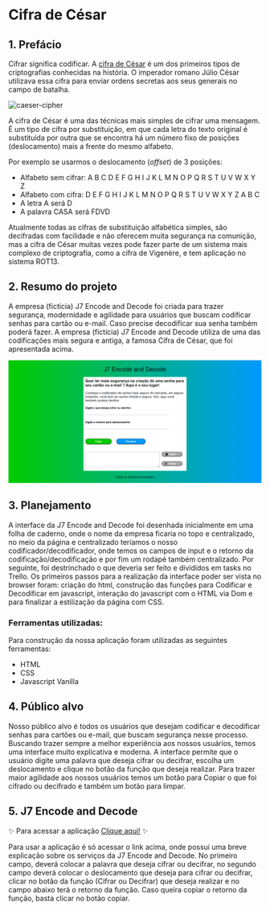 # Cifra de César

## 1. Prefácio

Cifrar significa codificar. A [cifra de César](https://pt.wikipedia.org/wiki/Cifra_de_C%C3%A9sar) é um dos primeiros
tipos de criptografias conhecidas na história. O imperador romano Júlio César
utilizava essa cifra para enviar ordens secretas aos seus generais no campo de
batalha.

![caeser-cipher](https://user-images.githubusercontent.com/11894994/60990999-07ffdb00-a320-11e9-87d0-b7c291bc4cd1.png)

A cifra de César é uma das técnicas mais simples de cifrar uma mensagem. É um
tipo de cifra por substituição, em que cada letra do texto original é
substituida por outra que se encontra há um número fixo de posições
(deslocamento) mais a frente do mesmo alfabeto.

Por exemplo se usarmos o deslocamento (_offset_) de 3 posições:

* Alfabeto sem cifrar: A B C D E F G H I J K L M N O P Q R S T U V W X Y Z
* Alfabeto com cifra:  D E F G H I J K L M N O P Q R S T U V W X Y Z A B C
* A letra A será D
* A palavra CASA será FDVD

Atualmente todas as cifras de substituição alfabética simples, são decifradas
com facilidade e não oferecem muita segurança na comunição, mas a cifra de César muitas vezes pode fazer parte de um sistema mais complexo de criptografia, como a cifra de Vigenère, e tem aplicação no sistema ROT13.

## 2. Resumo do projeto

A empresa (fictícia) J7 Encode and Decode foi criada para trazer segurança, modernidade e agilidade para usuários que buscam codificar senhas para cartão ou e-mail. Caso precise decodificar sua senha também poderá fazer.
A empresa (fictícia) J7 Encode and Decode utiliza de uma das codificações mais segura e antiga, a famosa Cifra de César, que foi apresentada acima.

![cipher](./src/img/j7-encode-decode.png)

## 3. Planejamento

A interface da J7 Encode and Decode foi desenhada inicialmente em uma folha de caderno, onde o nome da empresa ficaria no topo e centralizado, no meio da página e centralizado teríamos o nosso codificador/decodificador, onde temos os campos de input e o retorno da codificação/decodificação e por fim um rodapé também centralizado. Por seguinte, foi destrinchado o que deveria ser feito e divididos em tasks no Trello.
Os primeiros passos para a realização da interface poder ser vista no browser foram: criação do html, construção das funções para Codificar e Decodificar em javascript, interação do javascript com o HTML via Dom e para finalizar a estilização da página com CSS.

### Ferramentas utilizadas:

Para construção da nossa aplicação foram utilizadas as seguintes ferramentas:

* HTML
* CSS
* Javascript Vanilla

## 4. Público alvo

Nosso público alvo é todos os usuários que desejam codificar e decodificar senhas para cartões ou e-mail, que buscam segurança nesse processo.
Buscando trazer sempre a melhor experiência aos nossos usuários, temos uma interface muito explicativa e moderna.
A interface permite que o usuário digite uma palavra que deseja cifrar ou decifrar, escolha um deslocamento e clique no botão da função que deseja realizar. Para trazer maior agilidade aos nossos usuários temos um botão para Copiar o que foi cifrado ou decifrado e também um botão para limpar.

## 5. J7 Encode and Decode

✨ Para acessar a aplicação [Clique aqui!](https://jessicacavalcante.github.io/SAP005-cipher/) ✨

Para usar a aplicação é só acessar o link acima, onde possui uma breve explicação sobre os serviços da J7 Encode and Decode.
No primeiro campo, deverá colocar a palavra que deseja cifrar ou decifrar, no segundo campo deverá colocar o deslocamento que deseja para cifrar ou decifrar, clicar no botão da função (Cifrar ou Decifrar) que deseja realizar e no campo abaixo terá o retorno da função.
Caso queira copiar o retorno da função, basta clicar no botão copiar.